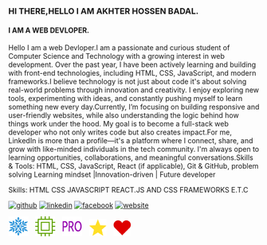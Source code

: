 ### HI THERE,HELLO I AM AKHTER HOSSEN BADAL.

#### I AM A WEB DEVLOPER.
Hello I am a web Devloper.I am a passionate and curious student of Computer Science and Technology with a growing interest in web development. Over the past year, I have been actively learning and building with front-end technologies, including HTML, CSS, JavaScript, and modern frameworks.I believe technology is not just about code it's about solving real-world problems through innovation and creativity. I enjoy exploring new tools, experimenting with ideas, and constantly pushing myself to learn something new every day.Currently, I’m focusing on building responsive and user-friendly websites, while also understanding the logic behind how things work under the hood. My goal is to become a full-stack web developer who not only writes code but also creates impact.For me, LinkedIn is more than a profile—it's a platform where I connect, share, and grow with like-minded individuals in the tech community. I'm always open to learning opportunities, collaborations, and meaningful conversations.Skills & Tools: HTML, CSS, JavaScript, React (if applicable), Git & GitHub, problem solving Learning mindset |Innovation-driven | Future developer

Skills: HTML CSS JAVASCRIPT REACT.JS AND CSS FRAMEWORKS E.T.C

[<img src='https://cdn.jsdelivr.net/npm/simple-icons@3.0.1/icons/github.svg' alt='github' height='40'>](https://github.com/https://github.com/AH-BADAL)  [<img src='https://cdn.jsdelivr.net/npm/simple-icons@3.0.1/icons/linkedin.svg' alt='linkedin' height='40'>](https://www.linkedin.com/in/https://www.linkedin.com/in/akhter-hossen-badal-944915367//)  [<img src='https://cdn.jsdelivr.net/npm/simple-icons@3.0.1/icons/facebook.svg' alt='facebook' height='40'>](https://www.facebook.com/https://www.facebook.com/profile.php?id=61580940830228)  [<img src='https://cdn.jsdelivr.net/npm/simple-icons@3.0.1/icons/icloud.svg' alt='website' height='40'>](https://ah-badal.github.io/AHB-WEBS/)  

<a href='https://archiveprogram.github.com/'><img src='https://raw.githubusercontent.com/acervenky/animated-github-badges/master/assets/acbadge.gif' width='40' height='40'></a> <a href='https://docs.github.com/en/developers'><img src='https://raw.githubusercontent.com/acervenky/animated-github-badges/master/assets/devbadge.gif' width='40' height='40'></a> <a href='https://github.com/pricing'><img src='https://raw.githubusercontent.com/acervenky/animated-github-badges/master/assets/pro.gif' width='40' height='40'></a> <a href='https://stars.github.com/'><img src='https://raw.githubusercontent.com/acervenky/animated-github-badges/master/assets/starbadge.gif' width='35' height='35'></a> <a href='https://docs.github.com/en/github/supporting-the-open-source-community-with-github-sponsors'><img src='https://raw.githubusercontent.com/acervenky/animated-github-badges/master/assets/sponsorbadge.gif' width='35' height='35'></a> 

